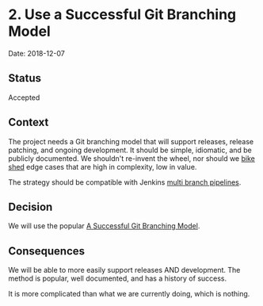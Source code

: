 # 2. Use a Successful Git Branching Model

Date: 2018-12-07

## Status

Accepted

## Context

The project needs a Git branching model that will support releases, release patching, and ongoing
development. It should be simple, idiomatic, and be publicly documented. We shouldn't re-invent the wheel, nor should we
[bike shed](https://en.wikipedia.org/wiki/Law_of_triviality) edge cases that are high in complexity, low in value.

The strategy should be compatible with Jenkins [multi branch
pipelines](https://jenkins.io/doc/tutorials/build-a-multibranch-pipeline-project/).

## Decision

We will use the popular [A Successful Git Branching Model](https://nvie.com/posts/a-successful-git-branching-model/).

## Consequences

We will be able to more easily support releases AND development. The method is popular, well documented, and has a
history of success.

It is more complicated than what we are currently doing, which is nothing.
